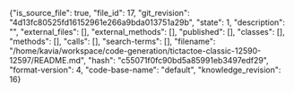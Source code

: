 {"is_source_file": true, "file_id": 17, "git_revision": "4d13fc80525fd16152961e266a9bda013751a29b", "state": 1, "description": "", "external_files": [], "external_methods": [], "published": [], "classes": [], "methods": [], "calls": [], "search-terms": [], "filename": "/home/kavia/workspace/code-generation/tictactoe-classic-12590-12597/README.md", "hash": "c55071f0fc90bd5a85991eb3497edf29", "format-version": 4, "code-base-name": "default", "knowledge_revision": 16}